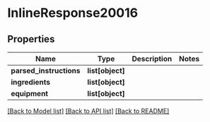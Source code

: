 # InlineResponse20016

## Properties
Name | Type | Description | Notes
------------ | ------------- | ------------- | -------------
**parsed_instructions** | **list[object]** |  | 
**ingredients** | **list[object]** |  | 
**equipment** | **list[object]** |  | 

[[Back to Model list]](../README.md#documentation-for-models) [[Back to API list]](../README.md#documentation-for-api-endpoints) [[Back to README]](../README.md)



